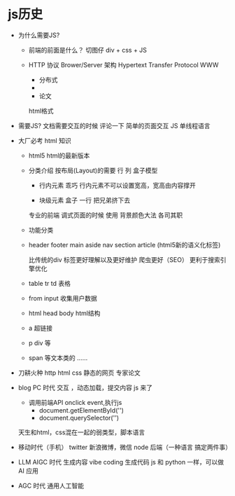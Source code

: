 # js历史
 - 为什么需要JS?
     - 前端的前面是什么？
       切图仔
       div + css + JS
     - HTTP 协议
       Brower/Server 架构
       Hypertext Transfer Protocol
       WWW 
       - 分布式
       - <!Doctype html>
       - 论文
       <div>
         <title>马斯克的第一性原理</title>
       </div>

       html格式
- 需要JS? 
  文档需要交互的时候
  评论一下 
  简单的页面交互
  JS 单线程语言

- 大厂必考 html 知识
  - html5 html的最新版本
  <!Doctype html>
  - 分类介绍
    按布局(Layout)的需要 行 列
    盒子模型
    - 行内元素 乖巧
      行内元素不可以设置宽高，宽高由内容撑开

    - 块级元素 盒子 一行 把兄弟挤下去


    专业的前端 调式页面的时候 使用 背景颜色大法
    各司其职

  - 功能分类
   - header footer main aside nav
     section  article (html5新的语义化标签)

     比传统的div 标签更好理解以及更好维护 爬虫更好（SEO） 更利于搜索引擎优化
  - table tr td 表格
  - from input 收集用户数据
  - html head body html结构
  - a 超链接
  - p div 等
  - span 等文本类的
  ......

- 刀耕火种
 http html css
  静态的网页 专家论文
- blog PC 时代
  交互 ，动态加载，提交内容
  js 来了
  - 调用前端API 
  onclick event,执行js
    - document.getElementById('')
    - document.querySelector('')
    
  天生和html，css混在一起的弱类型，脚本语言
- 移动时代（手机）
 twitter 新浪微博，微信
 node 后端（一种语言 搞定两件事）

- LLM AIGC 时代 生成内容
  vibe coding 生成代码
  js 和 python 一样，可以做AI 应用
  
- AGC 时代
  通用人工智能 











    